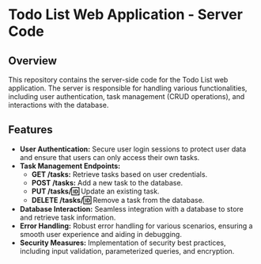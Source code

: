 Todo List Web Application - Server Code
=======================================

Overview
--------

This repository contains the server-side code for the Todo List web application. The server is responsible for handling various functionalities, including user authentication, task management (CRUD operations), and interactions with the database.

Features
--------

*   **User Authentication:** Secure user login sessions to protect user data and ensure that users can only access their own tasks.
*   **Task Management Endpoints:**
    *   **GET /tasks:** Retrieve tasks based on user credentials.
    *   **POST /tasks:** Add a new task to the database.
    *   **PUT /tasks/:id:** Update an existing task.
    *   **DELETE /tasks/:id:** Remove a task from the database.
*   **Database Interaction:** Seamless integration with a database to store and retrieve task information.
*   **Error Handling:** Robust error handling for various scenarios, ensuring a smooth user experience and aiding in debugging.
*   **Security Measures:** Implementation of security best practices, including input validation, parameterized queries, and encryption.
